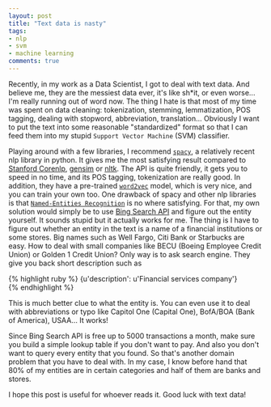 ```yaml
---
layout: post
title: "Text data is nasty"
tags:
- nlp
- svm
- machine learning
comments: true
---
```


Recently, in my work as a Data Scientist, I got to deal with text data. And believe me, they are the messiest data ever, it's like sh*it, or even worse... I'm really running out of word now. The thing I hate is that most of my time was spent on data cleaning: tokenization, stemming, lemmatization, POS tagging, dealing with stopword, abbreviation, translation... Obviously I want to put the text into some reasonable "standardized" format so that I can feed them into my stupid `Support Vector Machine` (SVM) classifier. 

Playing around with a few libraries, I recommend [`spacy`](https://spacy.io/), a relatively recent nlp library in python. It gives me the most satisfying result compared to [Stanford Corenlp](http://stanfordnlp.github.io/CoreNLP/), [gensim](https://radimrehurek.com/gensim/) or [nltk](http://www.nltk.org/). The API is quite friendly, it gets you to speed in no time, and its POS tagging, tokenization are really good. In addition, they have a pre-trained [`word2vec`](https://www.tensorflow.org/versions/r0.11/tutorials/word2vec/index.html) model, which is very nice, and you can train your own too. One drawback of spacy and other nlp libraries is that [`Named-Entities Recognition`](https://en.wikipedia.org/wiki/Named-entity_recognition) is no where satisfying. For that, my own solution would simply be to use [Bing Search API](http://datamarket.azure.com/dataset/bing/search) and figure out the entity yourself. It sounds stupid but it actually works for me. The thing is I have to figure out whether an entity in the text is a name of a financial institutions or some stores. Big names such as Well Fargo, Citi Bank or Starbucks are easy. How to deal with small companies like BECU (Boeing Employee Credit Union) or Golden 1 Credit Union? Only way is to ask search engine. They give you back short description such as 

{% highlight ruby %}
{u'description': u'Financial services company'}    
{% endhighlight %}

This is much better clue to what the entity is. You can even use it to deal with abbreviations or typo like Capitol One (Capital One), BofA/BOA (Bank of America), USAA... It works! 

Since Bing Search API is free up to 5000 transactions a month, make sure you build a simple lookup table if you don't want to pay. And also you don't want to query every entity that you found. So that's another domain problem that you have to deal with. In my case, I know before hand that 80% of my entities are in certain categories and half of them are banks and stores. 

I hope this post is useful for whoever reads it. Good luck with text data! 


